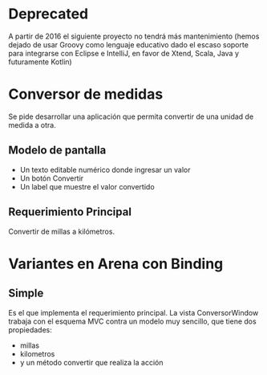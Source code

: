 # Deprecated
A partir de 2016 el siguiente proyecto no tendrá más mantenimiento (hemos dejado de usar Groovy como lenguaje educativo dado el escaso soporte para integrarse con Eclipse e IntelliJ, en favor de Xtend, Scala, Java y futuramente Kotlin)

# Conversor de medidas
Se pide desarrollar una aplicación que permita convertir de una unidad de medida a otra.

## Modelo de pantalla

* Un texto editable numérico donde ingresar un valor
* Un botón Convertir
* Un label que muestre el valor convertido

## Requerimiento Principal

Convertir de millas a kilómetros.

# Variantes en Arena con Binding

## Simple

Es el que implementa el requerimiento principal. La vista ConversorWindow trabaja con el esquema MVC contra un modelo muy sencillo, que tiene dos propiedades:

* millas 
* kilometros 
* y un método convertir que realiza la acción
